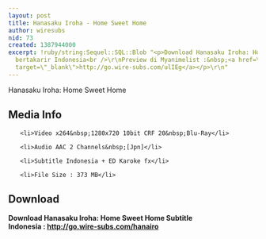 ```yaml
---
layout: post
title: Hanasaku Iroha - Home Sweet Home
author: wiresubs
nid: 73
created: 1387944000
excerpt: !ruby/string:Sequel::SQL::Blob "<p>Download Hanasaku Iroha: Home Sweet Home
  bertakarir Indonesia<br />\r\nPreview di Myanimelist :&nbsp;<a href=\"http://go.wire-subs.com/ulIEg\"
  target=\"_blank\">http://go.wire-subs.com/ulIEg</a></p>\r\n"
---
```

<p class="rtecenter">Hanasaku Iroha: Home Sweet Home</p>

<h2>Media Info</h2>

<ul>
	<li>Video x264&nbsp;1280x720 10bit CRF 20&nbsp;Blu-Ray</li>
	<li>Audio AAC 2 Channels&nbsp;[Jpn]</li>
	<li>Subtitle Indonesia + ED Karoke fx</li>
	<li>File Size : 373 MB</li>
</ul>

<h2>Download</h2>

<p><strong>Download Hanasaku Iroha: Home Sweet Home&nbsp;Subtitle Indonesia&nbsp;:&nbsp;<a href="http://go.wire-subs.com/hanairo" target="_blank">http://go.wire-subs.com/hanairo</a></strong></p>
